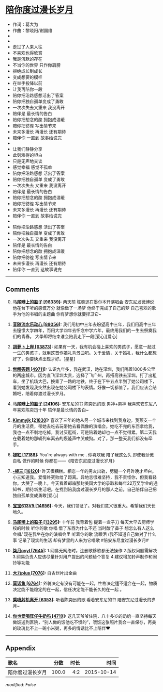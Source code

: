# [陪你度过漫长岁月](https://music.163.com/song?id=35403523)

* 作词：葛大为
* 作曲：黎晓阳/谢国维
*
*
* 走过了人来人往
* 不喜欢也得欣赏
* 我是沉默的存在
* 不当你的世界 只作你肩膀
* 拒绝成长到成长
* 变成想要的模样
* 在举手投降以前
* 让我再陪你一段
* 陪你把沿路感想活出了答案
* 陪你把独自孤单变成了勇敢
* 一次次失去又重来 我没离开
* 陪伴是 最长情的告白
* 陪你把想念的酸 拥抱成温暖
* 陪你把彷徨 写出情节来
* 未来多漫长 再漫长 还有期待
* 陪伴你 一直到 故事给说完
* 
* 让我们静静分享
* 此刻难得的坦白
* 只是无声地交谈
* 感觉幸福 感觉不孤单
* 陪你把沿路感想 活出了答案
* 陪你把独自孤单 变成了勇敢
* 一次次失去 又重来 我没离开
* 陪伴是 最长情的告白
* 陪你把想念的酸 拥抱成温暖
* 陪你把彷徨 写出情节来
* 未来多漫长 再漫长 还有期待
* 陪伴你 一直到 故事给说完
* 
* 陪你把沿路感想 活出了答案
* 陪你把独自孤单 变成了勇敢
* 一次次失去 又重来 我没离开
* 陪伴是 最长情的告白
* 陪你把想念的酸 拥抱成温暖
* 陪你把彷徨 写出情节来
* 未来多漫长 再漫长 还有期待
* 陪伴你 一直到 这故事说完


---

## Comments
0. **[马尾辫上的虱子 \[96339\]](https://music.163.com/#/user/home?id=44256091):** 两天前 陈奕迅在墨尔本开演唱会 安东尼发微博说他在台下听的感慨万分 就像做了一场梦 他终于完成了自己的梦 自己喜欢的歌手为他的书唱的主题曲 你有梦想你就要捍卫它~

1. **[音随流水乐动心 \[88056\]](https://music.163.com/#/user/home?id=35523978):** 我们用初中三年去盼望高中三年，我们用高中三年去憧憬大学四年，而用大学四年去怀念中学六年，最终用我们的一生去祭奠我们的青春。 大學即将结束谁会陪我走下一段[爱心][爱心]

2. **[胡萝卜上岸 \[63873\]](https://music.163.com/#/user/home?id=50655768):** 如果有一天，我有机会碰上喜欢的男孩子，愿意一起过一生的男孩子，就用这首作婚礼背景曲吧。关于爱情，关于婚礼，我什么都想好了，你要快点出现才好。[星星]

3. **[無解答題 \[49711\]](https://music.163.com/#/user/home?id=62723269):** 认识九年多，我在武汉，她在深圳，我们隔着1000多公里的两座城市。因为直飞深圳太贵，选择了飞广州，再搭高铁去深圳。打了出粗车，坐了机场大巴，换乘了一路的地铁，终于在下午五点半到了她公司楼下，看到她发现我突然出现在她公司楼下的表情。好像一切都值了。我们应该会结婚吧，陪着你渡过漫长岁月。

4. **[马尾辫上的虱子 \[24106\]](https://music.163.com/#/user/home?id=44256091):** 安东尼的书 陈奕迅的歌 男神+男神 我喜欢安东尼八年喜欢陈奕迅十年 陪伴是最长情的告白~

5. **[Kimmyjk \[21830\]](https://music.163.com/#/user/home?id=92139025):** 喜欢了三年的她从另一个城市来找到我身边，我预支一个月的生活费，带她去吃去玩带她去看偶像的演唱会。她吃不完的东西拿给我，我也一点不剩地吃掉，我讨厌逛街，可是陪着她却也一点不觉得累。第二天我在载着她的那辆列车离去的轰隆声中哭成狗。对了，那一整天我们都没有牵手。

6. **[褪紅 \[17188\]](https://music.163.com/#/user/home?id=32204140):** You're always with me . 你喜欢我 陪了我这么久 即使我骄傲 自私 做作的时候 你都在――《陪安东尼度过漫长岁月》

7. **[-根三 \[16120\]](https://music.163.com/#/user/home?id=86474770):** 昨天很糟糕。相恋一年的男友出轨，劈腿一个月昨晚才坦白。小三知道我。爱情终究败给了距离。异地恋很难坚持，我不责怪你，但我看轻你。大哭了一晚上。今天看着邮箱那封美国大学的录取和每年22万奖学金的通知书，期待新生活吧。在找到陪我度过漫长岁月的那人之前，自己陪伴自己把独自孤单变成勇敢[爱心]

8. **[宝宝613V5 \[14656\]](https://music.163.com/#/user/home?id=107613312):** 今天，我们领证了。对我们意义很重大。希望我们天长地久。

9. **[马尾辫上的虱子 \[13295\]](https://music.163.com/#/user/home?id=44256091):** 十年前 我背着包 提着一盒子刀 每天大早去厨师学校的时候 听你的歌 你唱 借了东西为什么不还 当时酸了鼻子 想怎么有人这么会唱/ 现在我坐在你的演唱会里 听着你的歌 流眼泪 /我不知道自己做对了什么事 记录了现实的生活 却有梦里的人来为它唱歌 #陪安东尼度过漫长岁月#

10. **[柒月oyyl \[7645\]](https://music.163.com/#/user/home?id=76883195):** 1.网易无网络时，连删歌移歌都无法操作    2.版权问题需解决                                             3.网易负责人应该尽量针对用户提出的问题给个答复                                                                                   4.建议增加铃声制作和闹铃等功能

11. **[大力plus \[7076\]](https://music.163.com/#/user/home?id=54291801):** 自古烂片出金曲

12. **[莫诺鱼 \[6764\]](https://music.163.com/#/user/home?id=16693883):** 外貌决定有没有可能在一起，性格决定适不适合在一起，物质决定能不能稳定的在一起，信任决定能不能长久的在一起 。

13. **[乘喷射机离开 \[6353\]](https://music.163.com/#/user/home?id=51067316):** 听着陈奕迅的歌 看着安东尼的书 陪安东尼过漫长的岁月~

14. **[你也爱喝旺仔牛奶吗 \[4719\]](https://music.163.com/#/user/home?id=97582850):** 这几天爷爷住院，八十多岁的奶奶一直坚持每天做饭送到医院，“别人做的饭他吃不惯的”，喂饭这张照片我会一直保存，再美的玫瑰比不上一碗小米粥，再多的情话比不上陪伴❤️



---

## Appendix

|歌名|分数|时长|时间|
|:---|:---:|---:|---:|
|陪你度过漫长岁月|100.0|4:2|2015-10-14

*modified: False*